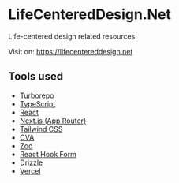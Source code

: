 # LifeCenteredDesign.Net

Life-centered design related resources.

Visit on: https://lifecentereddesign.net

## Tools used

- [Turborepo](https://turbo.build/repo)
- [TypeScript](https://www.typescriptlang.org/)
- [React](https://reactjs.org/)
- [Next.js (App Router)](https://nextjs.org/)
- [Tailwind CSS](https://tailwindcss.com/)
- [CVA](https://cva.style/docs)
- [Zod](https://github.com/colinhacks/zod)
- [React Hook Form](https://react-hook-form.com/)
- [Drizzle](https://orm.drizzle.team/)
- [Vercel](https://vercel.com/)
